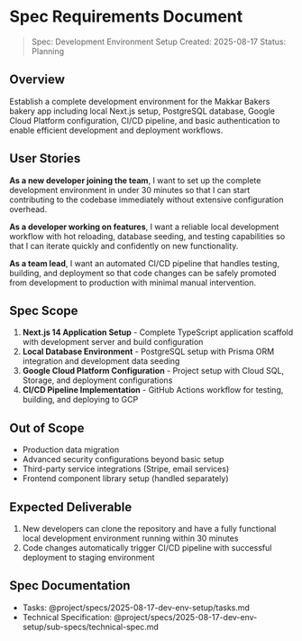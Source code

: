 # Spec Requirements Document

> Spec: Development Environment Setup
> Created: 2025-08-17
> Status: Planning

## Overview

Establish a complete development environment for the Makkar Bakers bakery app including local Next.js setup, PostgreSQL database, Google Cloud Platform configuration, CI/CD pipeline, and basic authentication to enable efficient development and deployment workflows.

## User Stories

**As a new developer joining the team**, I want to set up the complete development environment in under 30 minutes so that I can start contributing to the codebase immediately without extensive configuration overhead.

**As a developer working on features**, I want a reliable local development workflow with hot reloading, database seeding, and testing capabilities so that I can iterate quickly and confidently on new functionality.

**As a team lead**, I want an automated CI/CD pipeline that handles testing, building, and deployment so that code changes can be safely promoted from development to production with minimal manual intervention.

## Spec Scope

1. **Next.js 14 Application Setup** - Complete TypeScript application scaffold with development server and build configuration
2. **Local Database Environment** - PostgreSQL setup with Prisma ORM integration and development data seeding
3. **Google Cloud Platform Configuration** - Project setup with Cloud SQL, Storage, and deployment configurations
4. **CI/CD Pipeline Implementation** - GitHub Actions workflow for testing, building, and deploying to GCP

## Out of Scope

- Production data migration
- Advanced security configurations beyond basic setup
- Third-party service integrations (Stripe, email services)
- Frontend component library setup (handled separately)

## Expected Deliverable

1. New developers can clone the repository and have a fully functional local development environment running within 30 minutes
2. Code changes automatically trigger CI/CD pipeline with successful deployment to staging environment

## Spec Documentation

- Tasks: @project/specs/2025-08-17-dev-env-setup/tasks.md
- Technical Specification: @project/specs/2025-08-17-dev-env-setup/sub-specs/technical-spec.md
